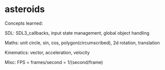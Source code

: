 # asteroids

Concepts learned: 

SDL: SDL3_callbacks, input state management, global object handling

Maths: unit circle, sin, cos, polygon(circumscribed), 2d rotation, translation

Kinematics: vector, acceleration, velocity

Misc: FPS = frames/second = 1/(second/frame)

